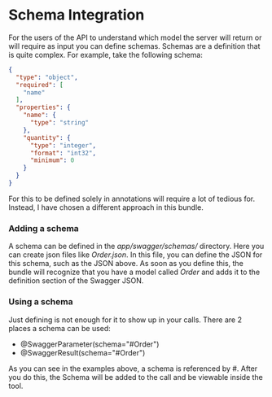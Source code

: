 # Schema Integration

For the users of the API to understand which model the server will return or will require as input you can define schemas.
Schemas are a definition that is quite complex. For example, take the following schema:

```json
{
  "type": "object",
  "required": [
    "name"
  ],
  "properties": {
    "name": {
      "type": "string"
    },
    "quantity": {
      "type": "integer",
      "format": "int32",
      "minimum": 0
    }
  }
}
```

For this to be defined solely in annotations will require a lot of tedious for. 
Instead, I have chosen a different approach in this bundle.

### Adding a schema
A schema can be defined in the _app/swagger/schemas/_ directory. Here you can create json files like _Order.json_. In this file, you can define the JSON for this schema, such as the JSON above.
As soon as you define this, the bundle will recognize that you have a model called _Order_ and adds it to the definition section of the Swagger JSON.

### Using a schema
Just defining is not enough for it to show up in your calls. There are 2 places a schema can be used:

* @SwaggerParameter(schema="#Order")
* @SwaggerResult(schema="#Order")

As you can see in the examples above, a schema is referenced by #<NAME>. After you do this, the Schema will be added to the call and be viewable inside the tool. 